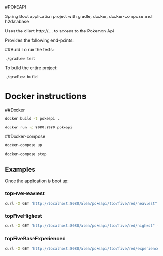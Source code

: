 #POKEAPI 

Spring Boot application project with gradle, docker, docker-compose and h2database

Uses the client http://.... to access to the Pokemon Api

Provides the following end-points:

##Build 
To run the tests:
```bash
./gradlew test
```

To build the entire project:
```bash
./gradlew build 
```

# Docker instructions
##Docker
```bash
docker build -t pokeapi .
```

```bash
docker run -p 8080:8080 pokeapi
```
##Docker-compose
```bash
docker-compose up
```

```bash
docker-compose stop
```

## Examples

Once the application is boot up:

### topFiveHeaviest
```bash
curl -X GET "http://localhost:8080/alea/pokeapi/top/five/red/heaviest" -H "accept: */*"
```
### topFiveHighest
```bash
curl -X GET "http://localhost:8080/alea/pokeapi/top/five/red/highest" -H "accept: */*"
```

### topFiveBaseExperienced
```bash
curl -X GET "http://localhost:8080/alea/pokeapi/top/five/red/experienced" -H "accept: */*"
```
